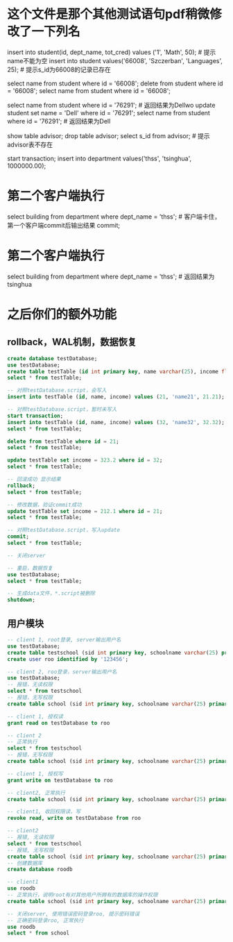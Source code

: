 # 这个文件是那个其他测试语句pdf稍微修改了一下列名
insert into student(id, dept_name, tot_cred) values ('1', 'Math', 50); # 提示name不能为空
insert into student values('66008', 'Szczerban', 'Languages', 25); # 提示s_id为66008的记录已存在

select name from student where id = '66008';
delete from student where id = '66008';
select name from student where id = '66008';

select name from student where id = '76291'; # 返回结果为Dellwo
update student set name = 'Dell' where id = '76291';
select name from student where id = '76291'; # 返回结果为Dell

show table advisor;
drop table advisor;
select s_id from advisor; # 提示advisor表不存在

start transaction;
insert into department values('thss', 'tsinghua', 1000000.00);
# 第二个客户端执行
select building from department where dept_name = 'thss'; # 客户端卡住，第一个客户端commit后输出结果
commit;
# 第二个客户端执行
select building from department where dept_name = 'thss'; # 返回结果为tsinghua

# 之后你们的额外功能
## rollback，WAL机制，数据恢复
 ```sql
create database testDatabase;
use testDatabase;
create table testTable (id int primary key, name varchar(25), income float, primary key (name));
select * from testTable;

-- 对照testDatabase.script，会写入
insert into testTable (id, name, income) values (21, 'name21', 21.21);

-- 对照testDatabase.script，暂时未写入
start transaction;
insert into testTable (id, name, income) values (32, 'name32', 32.32);
select * from testTable;

delete from testTable where id = 21;
select * from testTable;

update testTable set income = 323.2 where id = 32;
select * from testTable;

-- 回滚成功 显示结果
rollback;
select * from testTable;

-- 修改数据，验证commit成功
update testTable set income = 212.1 where id = 21;
select * from testTable;

-- 对照testDatabase.script，写入update
commit;
select * from testTable;

-- 关闭server

-- 重启，数据恢复
use testDatabase;
select * from testTable;

-- 生成data文件，*.script被删除
shutdown;
```

## 用户模块
``` sql
-- client 1, root登录, server输出用户名
use testDatabase;
create table testschool (sid int primary key, schoolname varchar(25) primary key);
create user roo identified by '123456';

-- client 2, roo登录，server输出用户名
use testDatabase;
-- 报错，无读权限
select * from testschool
-- 报错，无写权限
create table school (sid int primary key, schoolname varchar(25) primary key);

-- client 1, 授权读
grant read on testDatabase to roo

-- client 2
-- 正常执行
select * from testschool
-- 报错，无写权限
create table school (sid int primary key, schoolname varchar(25) primary key);

-- client 1, 授权写
grant write on testDatabase to roo

-- client2, 正常执行
create table school (sid int primary key, schoolname varchar(25) primary key);

-- client1, 收回权限读，写
revoke read, write on testDatabase from roo

-- client2
-- 报错, 无读权限
select * from testschool
-- 报错, 无写权限
create table school (sid int primary key, schoolname varchar(25) primary key);
-- 创建数据库
create database roodb

-- client1
use roodb 
-- 正常执行，说明root有对其他用户所拥有的数据库的操作权限
create table school (sid int primary key, schoolname varchar(25) primary key);

-- 关闭server, 使用错误密码登录roo, 提示密码错误
-- 正确密码登录roo, 正常执行
use roodb
select * from school
```